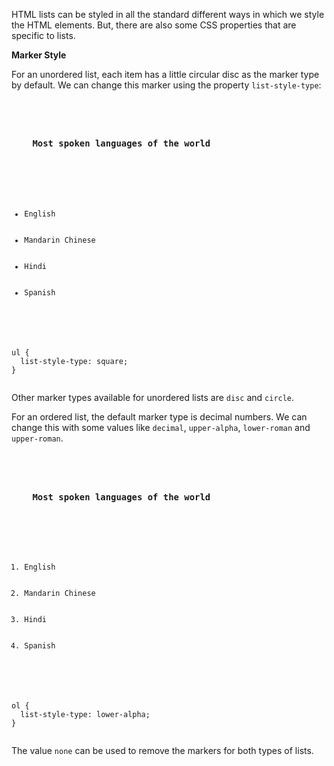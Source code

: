 HTML lists can be styled in all
the standard different ways in which
we style the HTML elements. But,
there are also some CSS properties
that are specific to lists.

**Marker Style**

For an unordered list, each item has
a little circular disc as the
marker type by default.
We can change this marker
using the property `list-style-type`:

<codeblock language="css" type="lesson">
<code>
<panel language="html">
<h3>
    Most spoken languages of the world
  </h3>
  <ul>
    <li>English</li>
    <li>Mandarin Chinese</li>
    <li>Hindi</li>
    <li>Spanish</li>
  </ul>
</panel>
<panel language="css">
ul {
  list-style-type: square;
}
</panel>
</code>
</codeblock>

Other marker types available for
unordered lists are `disc` and `circle`.

For an ordered list, the default marker type
is decimal numbers. We can change this
with some values like `decimal`,
`upper-alpha`, `lower-roman` and `upper-roman`.

<codeblock language="css" type="lesson">
<code>
<panel language="html">
<h3>
    Most spoken languages of the world
  </h3>
  <ol>
    <li>English</li>
    <li>Mandarin Chinese</li>
    <li>Hindi</li>
    <li>Spanish</li>
  </ol>
</panel>
<panel language="css">
ol {
  list-style-type: lower-alpha;
}
</panel>
</code>
</codeblock>

The value `none` can be used to
remove the markers for both types of lists.